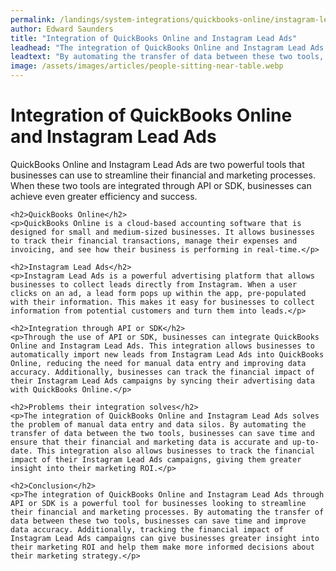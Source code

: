 ```yaml
---
permalink: /landings/system-integrations/quickbooks-online/instagram-lead-ads
author: Edward Saunders
title: "Integration of QuickBooks Online and Instagram Lead Ads"
leadhead: "The integration of QuickBooks Online and Instagram Lead Ads through API or SDK is a powerful tool for businesses looking to streamline their financial and marketing processes"
leadtext: "By automating the transfer of data between these two tools, businesses can save time and improve data accuracy. Additionally, tracking the financial impact of Instagram Lead Ads campaigns can give businesses greater insight into their marketing ROI and help them make more informed decisions about their marketing strategy."
image: /assets/images/articles/people-sitting-near-table.webp
---
```

<div class="arttext">	<h1>Integration of QuickBooks Online and Instagram Lead Ads</h1>
	<p>QuickBooks Online and Instagram Lead Ads are two powerful tools that businesses can use to streamline their financial and marketing processes. When these two tools are integrated through API or SDK, businesses can achieve even greater efficiency and success.</p>

	<h2>QuickBooks Online</h2>
	<p>QuickBooks Online is a cloud-based accounting software that is designed for small and medium-sized businesses. It allows businesses to track their financial transactions, manage their expenses and invoicing, and see how their business is performing in real-time.</p>

	<h2>Instagram Lead Ads</h2>
	<p>Instagram Lead Ads is a powerful advertising platform that allows businesses to collect leads directly from Instagram. When a user clicks on an ad, a lead form pops up within the app, pre-populated with their information. This makes it easy for businesses to collect information from potential customers and turn them into leads.</p>

	<h2>Integration through API or SDK</h2>
	<p>Through the use of API or SDK, businesses can integrate QuickBooks Online and Instagram Lead Ads. This integration allows businesses to automatically import new leads from Instagram Lead Ads into QuickBooks Online, reducing the need for manual data entry and improving data accuracy. Additionally, businesses can track the financial impact of their Instagram Lead Ads campaigns by syncing their advertising data with QuickBooks Online.</p>

	<h2>Problems their integration solves</h2>
	<p>The integration of QuickBooks Online and Instagram Lead Ads solves the problem of manual data entry and data silos. By automating the transfer of data between the two tools, businesses can save time and ensure that their financial and marketing data is accurate and up-to-date. This integration also allows businesses to track the financial impact of their Instagram Lead Ads campaigns, giving them greater insight into their marketing ROI.</p>

	<h2>Conclusion</h2>
	<p>The integration of QuickBooks Online and Instagram Lead Ads through API or SDK is a powerful tool for businesses looking to streamline their financial and marketing processes. By automating the transfer of data between these two tools, businesses can save time and improve data accuracy. Additionally, tracking the financial impact of Instagram Lead Ads campaigns can give businesses greater insight into their marketing ROI and help them make more informed decisions about their marketing strategy.</p>

</div>